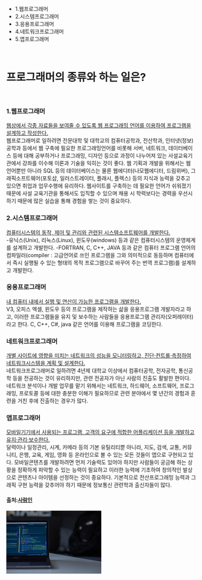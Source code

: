
<body>
 <ul>
  <li>1.웹프로그래머<br></li>
  <li>2.시스템프로그래머<br></li>
  <li>3.응용프로그래머<br></li>
  <li>4.네트워크프로그래머<br></li>
  <li>5.앱프로그래머<br></li>
  </ul><br>

<h1>프로그래머의 <strong>종류</strong>와 <strong>하는 일</strong>은?</h1><br>
<h3>1.웹프로그래머</h3>
<u>웹상에서 각종 자료들을 보여줄 수 있도록 웹 프로그래밍 언어를 이용하여 프로그램을 설계하고 작성한다.</u><br>
웹프로그래머로 일하려면 전문대학 및 대학교의 컴퓨터공학과, 전산학과, 인터넷(정보)공학과 등에서 웹 구축에 필요한 프로그래밍언어를 비롯해 서버, 네트워크, 데이터베이스 등에 대해 공부하거나 프로그래밍, 디자인 등으로 과정이 나누어져 있는 사설교육기관에서 강좌를 이수해 이론과 기술을 익히는 것이 좋다. 웹 기획과 개발을 위해서는 웹 언어뿐만 아니라 SQL 등의 데이터베이스는 물론 웹에디터(나모웹에디터, 드림위버), 그래픽소프트웨어(포토샵, 일러스트레이터, 플래시, 플렉스) 등의 지식과 능력을 갖추고 있으면 취업과 업무수행에 유리하다. 웹사이트를 구축하는 데 필요한 언어가 쉬워졌기 때문에 사설 교육기관을 통해서도 입직할 수 있으며 채용 시 학력보다는 경력을 우선시하기 때문에 많은 실습을 통해 경험을 쌓는 것이 중요하다.
<h3>2.시스템프로그래머</h3>
<u>컴퓨터시스템의 동작, 제어 및 관리와 관련된 시스템소프트웨어를 개발한다.</u><br>
-유닉스(Unix), 리눅스(Linux), 윈도우(windows) 등과 같은 컴퓨터시스템의 운영체계를 설계하고 개발한다. -FORTRAN, C, C++, JAVA 등과 같은 컴퓨터 프로그램 언어의 컴파일러(compiler : 고급언어로 쓰인 프로그램을 그와 의미적으로 동등하며 컴퓨터에서 즉시 실행될 수 있는 형태의 목적 프로그램으로 바꾸어 주는 번역 프로그램)를 설계하고 개발한다.
<h3>응용프로그래머</h3>
<u>내 컴퓨터 내에서 실행 및 연산이 가능한 프로그램을 개발한다.</u><br>
V3, 오피스 엑셀, 윈도우 등의 프로그램을 제작하는 삶을 응용프로그램 개발자라고 하고,
이러한 프로그램들을 유지 및 보수하는 사람들을 응용프로그램 관리자(오퍼레이터)라고 한다.
C, C++, C#, java 같은 언어를 이용해 프로그램을 코딩한다.
<h3>네트워크프로그래머</h3>
<u>개별 사이트에 영향을 미치는 네트워크의 성능을 모니터링하고, 진단·컨트롤·측정하여 네트워크시스템을 계획 및 설계한다.</u><br>
네트워크프로그래머로 일하려면 4년제 대학교 이상에서 컴퓨터공학, 전자공학, 통신공학 등을 전공하는 것이 유리하지만, 관련 전공자가 아닌 사람의 진출도 활발한 편이다. 네트워크 분석이나 개발 업무를 맡기 위해서는 네트워크, 하드웨어, 소프트웨어, 프로그래밍, 프로토콜 등에 대한 충분한 이해가 필요하므로 관련 분야에서 몇 년간의 경험과 훈련을 거친 후에 진출하는 경우가 많다.
<h3>앱프로그래머</h3>
<u>모바일기기에서 사용되는 프로그램, 고객의 요구에 적합한 어플리케이션 등을 개발하고 유지·관리·보수한다.</u><br>
달력이나 일정관리, 시계, 카메라 등의 기본 유틸리티뿐 아니라, 지도, 검색, 교통, 커뮤니티, 은행, 교육, 게임, 영화 등 온라인으로 볼 수 있는 모든 것들이 앱으로 구현되고 있다. 모바일콘텐츠를 개발하려면 먼저 기술력도 있어야 하지만 사람들이 궁금해 하는 상황을 정확하게 파악할 수 있는 능력이 필요하고 이러한 능력에 기초하여 창의적인 발상으로 콘텐츠나 아이템을 선정하는 것이 중요하다. 기본적으로 전산프로그래밍 능력과 그래픽 구현 능력을 갖추어야 하기 때문에 정보통신 관련학과 출신자들이 많다.<br>
<h4>출처:<a href="https://www.saramin.co.kr/zf_user/" target="_blank">사람인</a></h4>
<img src="2.jpg" width="50%">
</body>
</html>
